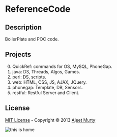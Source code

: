 ReferenceCode
=============

## Description
BoilerPlate and POC code.

## Projects

0.  QuickRef:   commands for OS, MySQL, PhoneGap.
1.  java:       DS, Threads, Algos, Games.
2.  perl:       DS, scripts.
3.  web:        HTML, CSS, JS, AJAX, JQuery. 
4.  phonegap:   Template, DB, Sensors.
5.  restful:    Restful Server and Client.

## License

[MIT License](http://opensource.org/licenses/MIT) - Copyright © 2013 [Ajeet Murty](http://www.linkedin.com/in/ajeetmurty)


![this is home](https://raw.github.com/ajeetmurty/ReferenceCode/master/QuickRef/logo/earth_compressed.png "this is home")
